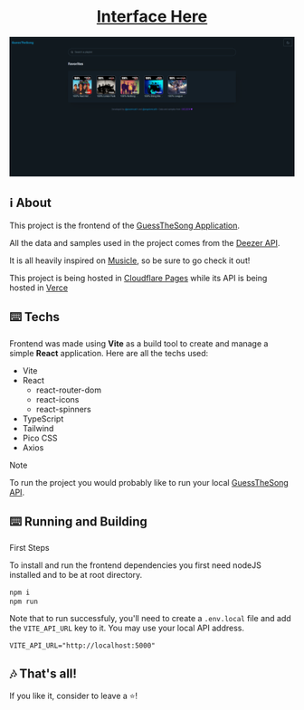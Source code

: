 <h1 align="center"><a href="https://guessthesong-front.pages.dev/" target="_blank">Interface Here</a></h1>

<p align="center">
  <img src="./public/image.png">
</p>

## ℹ️ About

This project is the frontend of the [GuessTheSong Application](https://github.com/josermca01/guess-the-song-flask).

All the data and samples used in the project comes from the [Deezer API](https://developers.deezer.com/).

It is all heavily inspired on [Musicle](https://musicle.app/), so be sure to go check it out!

This project is being hosted in [Cloudflare Pages](https://pages.cloudflare.com/) while its API is being hosted in [Verce](https://vercel.com/)

## ⌨️ Techs

Frontend was made using **Vite** as a build tool to create and manage a simple **React** application. Here are all the techs used:
- Vite
- React
  - react-router-dom
  - react-icons
  - react-spinners
- TypeScript
- Tailwind
- Pico CSS
- Axios

> [!NOTE]
>
>To run the project you would probably like to run your local [GuessTheSong API](https://github.com/josermca01/guess-the-song-flask).

## ⌨️ Running and Building

First Steps

To install and run the frontend dependencies you first need nodeJS installed and to be at root directory.

```
npm i
npm run
```

Note that to run successfuly, you'll need to create a `.env.local` file and add the `VITE_API_URL` key to it. You may use your local API address.
```
VITE_API_URL="http://localhost:5000"
```

## 🎶 That's all!
If you like it, consider to leave a ⭐! 
